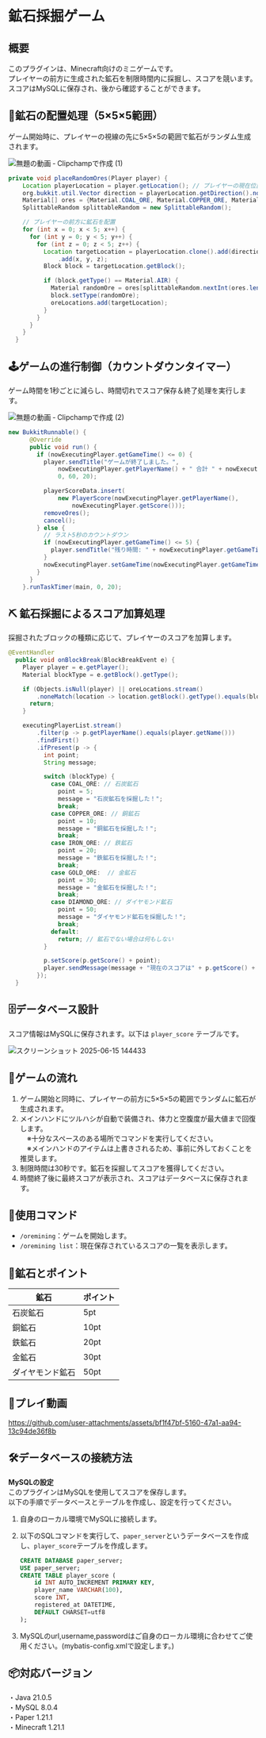 # 鉱石採掘ゲーム

## 概要
このプラグインは、Minecraft向けのミニゲームです。  
プレイヤーの前方に生成された鉱石を制限時間内に採掘し、スコアを競います。  
スコアはMySQLに保存され、後から確認することができます。

## 🧊鉱石の配置処理（5×5×5範囲）
ゲーム開始時に、プレイヤーの視線の先に5×5×5の範囲で鉱石がランダム生成されます。

![無題の動画 ‐ Clipchampで作成 (1)](https://github.com/user-attachments/assets/11e151b3-2ce9-4534-a047-3cd289eb69bb)


```java
private void placeRandomOres(Player player) {
    Location playerLocation = player.getLocation(); // プレイヤーの現在位置を取得
    org.bukkit.util.Vector direction = playerLocation.getDirection().normalize(); // プレイヤーの視線方向を取得
    Material[] ores = {Material.COAL_ORE, Material.COPPER_ORE, Material.IRON_ORE, Material.GOLD_ORE,Material.DIAMOND_ORE};
    SplittableRandom splittableRandom = new SplittableRandom();

    // プレイヤーの前方に鉱石を配置
    for (int x = 0; x < 5; x++) {
      for (int y = 0; y < 5; y++) {
        for (int z = 0; z < 5; z++) {
          Location targetLocation = playerLocation.clone().add(direction.clone().multiply(5))
              .add(x, y, z);
          Block block = targetLocation.getBlock();

          if (block.getType() == Material.AIR) {
            Material randomOre = ores[splittableRandom.nextInt(ores.length)];
            block.setType(randomOre);
            oreLocations.add(targetLocation);
          }
        }
      }
    }
  }
```
##  🕹ゲームの進行制御（カウントダウンタイマー）
ゲーム時間を1秒ごとに減らし、時間切れでスコア保存＆終了処理を実行します。


![無題の動画 ‐ Clipchampで作成 (2)](https://github.com/user-attachments/assets/fef98e05-1f01-4546-9006-e6786a6bfa7c)

```java
new BukkitRunnable() {
      @Override
      public void run() {
        if (nowExecutingPlayer.getGameTime() <= 0) {
          player.sendTitle("ゲームが終了しました。",
              nowExecutingPlayer.getPlayerName() + " 合計 " + nowExecutingPlayer.getScore() + "点！",
              0, 60, 20);

          playerScoreData.insert(
              new PlayerScore(nowExecutingPlayer.getPlayerName(),
                  nowExecutingPlayer.getScore()));
          removeOres();
          cancel();
        } else {
          // ラスト5秒のカウントダウン
          if (nowExecutingPlayer.getGameTime() <= 5) {
            player.sendTitle("残り時間: " + nowExecutingPlayer.getGameTime() + "秒", "", 0, 20, 0);
          }
          nowExecutingPlayer.setGameTime(nowExecutingPlayer.getGameTime() - 1);  // 残り時間を1秒減らす
        }
      }
    }.runTaskTimer(main, 0, 20);
```

## ⛏ 鉱石採掘によるスコア加算処理
採掘されたブロックの種類に応じて、プレイヤーのスコアを加算します。
```java
@EventHandler
  public void onBlockBreak(BlockBreakEvent e) {
    Player player = e.getPlayer();
    Material blockType = e.getBlock().getType();

    if (Objects.isNull(player) || oreLocations.stream()
        .noneMatch(location -> location.getBlock().getType().equals(blockType))) {
      return;
    }

    executingPlayerList.stream()
        .filter(p -> p.getPlayerName().equals(player.getName()))
        .findFirst()
        .ifPresent(p -> {
          int point;
          String message;

          switch (blockType) {
            case COAL_ORE: // 石炭鉱石
              point = 5;
              message = "石炭鉱石を採掘した！";
              break;
            case COPPER_ORE: // 銅鉱石
              point = 10;
              message = "銅鉱石を採掘した！";
              break;
            case IRON_ORE: // 鉄鉱石
              point = 20;
              message = "鉄鉱石を採掘した！";
              break;
            case GOLD_ORE:  // 金鉱石
              point = 30;
              message = "金鉱石を採掘した！";
              break;
            case DIAMOND_ORE: // ダイヤモンド鉱石
              point = 50;
              message = "ダイヤモンド鉱石を採掘した！";
              break;
            default:
              return; // 鉱石でない場合は何もしない
          }

          p.setScore(p.getScore() + point);
          player.sendMessage(message + "現在のスコアは" + p.getScore() + "点！");
        });
  }
```

## 🗄データベース設計

スコア情報はMySQLに保存されます。以下は `player_score` テーブルです。


![スクリーンショット 2025-06-15 144433](https://github.com/user-attachments/assets/a95d5f39-42f1-421e-a613-733f5e28ed97)

## 🚀ゲームの流れ
1. ゲーム開始と同時に、プレイヤーの前方に5×5×5の範囲でランダムに鉱石が生成されます。
2. メインハンドにツルハシが自動で装備され、体力と空腹度が最大値まで回復します。  
　※十分なスペースのある場所でコマンドを実行してください。  
　※メインハンドのアイテムは上書きされるため、事前に外しておくことを推奨します。  
3. 制限時間は30秒です。鉱石を採掘してスコアを獲得してください。
4. 時間終了後に最終スコアが表示され、スコアはデータベースに保存されます。

## 🔧使用コマンド
- `/oremining`：ゲームを開始します。
- `/oremining list`：現在保存されているスコアの一覧を表示します。

## 💎鉱石とポイント
| 鉱石             | ポイント |
|------------------|----------|
| 石炭鉱石         | 5pt      |
| 銅鉱石           | 10pt     |
| 鉄鉱石           | 20pt     |
| 金鉱石           | 30pt     |
| ダイヤモンド鉱石 | 50pt     |

## 🎥プレイ動画
https://github.com/user-attachments/assets/bf1f47bf-5160-47a1-aa94-13c94de36f8b

## 🛠データベースの接続方法
**MySQLの設定**  
このプラグインはMySQLを使用してスコアを保存します。  
以下の手順でデータベースとテーブルを作成し、設定を行ってください。

1. 自身のローカル環境でMySQLに接続します。
2. 以下のSQLコマンドを実行して、`paper_server`というデータベースを作成し、`player_score`テーブルを作成します。

   ```sql
   CREATE DATABASE paper_server;
   USE paper_server;
   CREATE TABLE player_score (
       id INT AUTO_INCREMENT PRIMARY KEY, 
       player_name VARCHAR(100), 
       score INT, 
       registered_at DATETIME, 
       DEFAULT CHARSET=utf8
   );

3. MySQLのurl,username,passwordはご自身のローカル環境に合わせてご使用ください。(mybatis-config.xmlで設定します。)

## 📦対応バージョン  
・Java 21.0.5  
・MySQL 8.0.4  
・Paper 1.21.1   
・Minecraft 1.21.1
